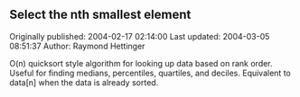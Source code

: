 ## Select the nth smallest element 
Originally published: 2004-02-17 02:14:00 
Last updated: 2004-03-05 08:51:37 
Author: Raymond Hettinger 
 
O(n) quicksort style algorithm for looking up data based on rank order.    Useful for finding medians, percentiles, quartiles, and deciles.  Equivalent to data[n] when the data is already sorted.